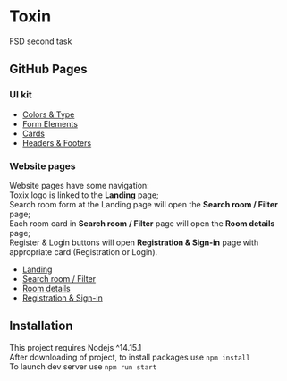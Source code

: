 # Toxin
 FSD second task

## GitHub Pages

### UI kit
+ [Colors & Type](https://virss1.github.io/Toxin/assets/pages/colors-and-type.html)
+ [Form Elements](https://virss1.github.io/Toxin/assets/pages/form-elements.html)
+ [Cards](https://virss1.github.io/Toxin/assets/pages/cards.html)
+ [Headers & Footers](https://virss1.github.io/Toxin/assets/pages/headers-and-footers.html)

### Website pages
Website pages have some navigation:  
Toxix logo is linked to the __Landing__ page;  
Search room form at the Landing page will open the __Search room / Filter__ page;  
Each room card in __Search room / Filter__ page will open the __Room details__ page;  
Register & Login buttons will open __Registration & Sign-in__ page with appropriate card (Registration or Login).  
+ [Landing](https://virss1.github.io/Toxin/assets/pages/landing.html)
+ [Search room / Filter](https://virss1.github.io/Toxin/assets/pages/search-room.html)
+ [Room details](https://virss1.github.io/Toxin/assets/pages/room-details.html)
+ [Registration & Sign-in](https://virss1.github.io/Toxin/assets/pages/registration-and-sign-in.html)


## Installation
This project requires Nodejs ^14.15.1  
After downloading of project, to install packages use `npm install`  
To launch dev server use `npm run start`
